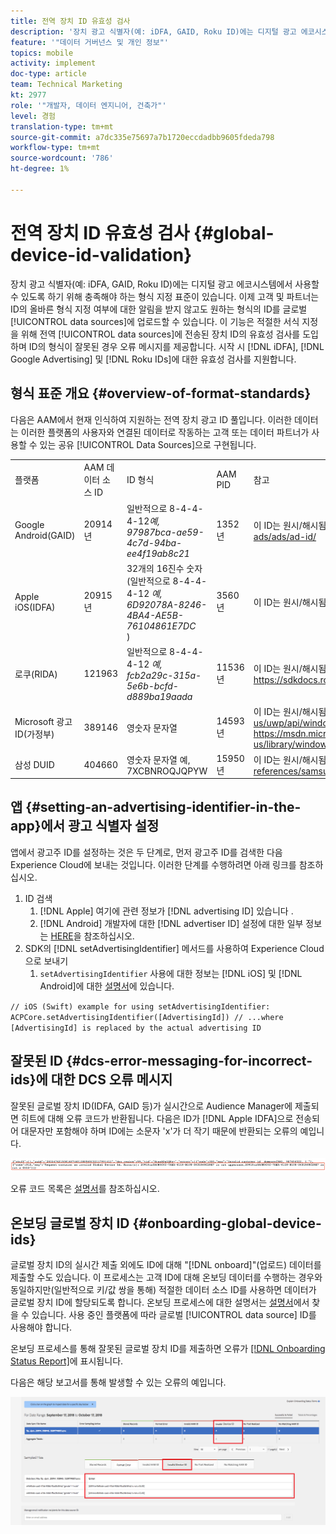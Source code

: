```yaml
---
title: 전역 장치 ID 유효성 검사
description: '장치 광고 식별자(예: iDFA, GAID, Roku ID)에는 디지털 광고 에코시스템에서 사용할 수 있도록 하기 위해 충족해야 하는 형식 지정 표준이 있습니다. 오늘날 고객 및 파트너는 ID의 올바른 형식 지정 여부에 대한 알림을 받지 않고도 원하는 형식의 글로벌 데이터 소스에 ID를 업로드할 수 있습니다. 이 기능은 적절한 서식을 위해 전역 데이터 소스에 보낸 장치 ID의 유효성 검사를 도입하고 ID의 형식이 잘못된 경우 오류 메시지를 제공합니다. 실행 시 iDFA, Google 광고 및 Roku ID에 대한 유효성 검사를 지원할 예정입니다.'
feature: '"데이터 거버넌스 및 개인 정보"'
topics: mobile
activity: implement
doc-type: article
team: Technical Marketing
kt: 2977
role: '"개발자, 데이터 엔지니어, 건축가"'
level: 경험
translation-type: tm+mt
source-git-commit: a7dc335e75697a7b1720eccdadbb9605fdeda798
workflow-type: tm+mt
source-wordcount: '786'
ht-degree: 1%

---
```



# 전역 장치 ID 유효성 검사 {#global-device-id-validation}

장치 광고 식별자(예: iDFA, GAID, Roku ID)에는 디지털 광고 에코시스템에서 사용할 수 있도록 하기 위해 충족해야 하는 형식 지정 표준이 있습니다. 이제 고객 및 파트너는 ID의 올바른 형식 지정 여부에 대한 알림을 받지 않고도 원하는 형식의 ID를 글로벌 [!UICONTROL data sources]에 업로드할 수 있습니다. 이 기능은 적절한 서식 지정을 위해 전역 [!UICONTROL data sources]에 전송된 장치 ID의 유효성 검사를 도입하며 ID의 형식이 잘못된 경우 오류 메시지를 제공합니다. 시작 시 [!DNL iDFA], [!DNL Google Advertising] 및 [!DNL Roku IDs]에 대한 유효성 검사를 지원합니다.

## 형식 표준 개요 {#overview-of-format-standards}

다음은 AAM에서 현재 인식하여 지원하는 전역 장치 광고 ID 풀입니다. 이러한 데이터는 이러한 플랫폼의 사용자와 연결된 데이터로 작동하는 고객 또는 데이터 파트너가 사용할 수 있는 공유 [!UICONTROL Data Sources]으로 구현됩니다.

<table>
  <tr>
   <td>플랫폼 </td>
   <td>AAM 데이터 소스 ID </td>
   <td>ID 형식 </td>
   <td>AAM PID </td>
   <td>참고 </td>
  </tr>
  <tr>
   <td>Google Android(GAID)</td>
   <td>20914년</td>
   <td>일반적으로 8-4-4-4-12<em>예, 97987bca-ae59-4c7d-94ba-ee4f19ab8c21<br/> </em> </td>
   <td>1352년</td>
   <td>이 ID는 원시/해시됨/변경되지 않은 양식 참조 - <a href="https://play.google.com/about/monetization-ads/ads/ad-id/">https://play.google.com/about/monetization-ads/ads/ad-id/</a></td>
  </tr>
  <tr>
   <td>Apple iOS(IDFA)</td>
   <td>20915년</td>
   <td>32개의 16진수 숫자(일반적으로 8-4-4-4-12 <em>예, 6D92078A-8246-4BA4-AE5B-76104861E7DC<br /> </em>) </td>
   <td>3560년</td>
   <td>이 ID는 원시/해시됨/변경되지 않은 양식 참조 - <a href="https://support.apple.com/en-us/HT205223">https://support.apple.com/en-us/HT205223</a></td>
  </tr>
  <tr>
   <td>로쿠(RIDA)</td>
   <td>121963</td>
   <td>일반적으로 8-4-4-4-12 <em>예,<em> </em>fcb2a29c-315a-5e6b-bcfd-d889ba19aada</em></td>
   <td>11536년</td>
   <td>이 ID는 원시/해시됨/변경되지 않은 양식 참조 - <a href="https://sdkdocs.roku.com/display/sdkdoc/Roku+Advertising+Framework">https://sdkdocs.roku.com/display/sdkdoc/Roku+Advertising+Framework</a> </td>
  </tr>
  <tr>
   <td>Microsoft 광고 ID(가정부)</td>
   <td>389146</td>
   <td>영숫자 문자열</td>
   <td>14593년</td>
   <td>이 ID는 원시/해시됨/변경되지 않은 양식 참조 - <a href="https://docs.microsoft.com/en-us/uwp/api/windows.system.userprofile.advertisingmanager.advertisingid">https://docs.microsoft.com/en-us/uwp/api/windows.system.userprofile.advertisingmanager.advertisingid</a><br/><a href="https://msdn.microsoft.com/en-us/library/windows/apps/windows.system.userprofile.advertisingmanager.advertisingid.aspx">https://msdn.microsoft.com/en-us/library/windows/apps/windows.system.userprofile.advertisingmanager.advertisingid.aspx</a></td>
  </tr>
  <tr>
   <td>삼성 DUID</td>
   <td>404660</td>
   <td>영숫자 문자열 예, 7XCBNROQJQPYW</td>
   <td>15950년</td>
   <td>이 ID는 원시/해시됨/변경되지 않은 양식 참조 - <a href="https://developer.samsung.com/tv/develop/api-references/samsung-product-api-references/productinfo-api">https://developer.samsung.com/tv/develop/api-references/samsung-product-api-references/productinfo-api</a> </td>
  </tr>
</table>

## 앱 {#setting-an-advertising-identifier-in-the-app}에서 광고 식별자 설정

앱에서 광고주 ID를 설정하는 것은 두 단계로, 먼저 광고주 ID를 검색한 다음 Experience Cloud에 보내는 것입니다. 이러한 단계를 수행하려면 아래 링크를 참조하십시오.

1. ID 검색
   1. [!DNL Apple] 여기에 관련 정보가  [!DNL advertising ID] 있습니다 [](https://developer.apple.com/documentation/adsupport/asidentifiermanager).
   1. [!DNL Android] 개발자에 대한 [!DNL advertiser ID] 설정에 대한 일부 정보는 [HERE](http://www.androiddocs.com/google/play-services/id.html)을 참조하십시오.
1. SDK의 [!DNL setAdvertisingIdentifier] 메서드를 사용하여 Experience Cloud으로 보내기
   1. `setAdvertisingIdentifier` 사용에 대한 정보는 [!DNL iOS] 및 [!DNL Android]에 대한 [설명서](https://aep-sdks.gitbook.io/docs/using-mobile-extensions/mobile-core/identity/identity-api-reference#set-an-advertising-identifier)에 있습니다.

`// iOS (Swift) example for using setAdvertisingIdentifier:`
`ACPCore.setAdvertisingIdentifier([AdvertisingId]) // ...where [AdvertisingId] is replaced by the actual advertising ID`

## 잘못된 ID {#dcs-error-messaging-for-incorrect-ids}에 대한 DCS 오류 메시지

잘못된 글로벌 장치 ID(IDFA, GAID 등)가 실시간으로 Audience Manager에 제출되면 히트에 대해 오류 코드가 반환됩니다. 다음은 ID가 [!DNL Apple IDFA]으로 전송되어 대문자만 포함해야 하며 ID에는 소문자 &#39;x&#39;가 더 작기 때문에 반환되는 오류의 예입니다.

![오류 이미지](assets/image_4_.png)

오류 코드 목록은 [설명서](https://experienceleague.adobe.com/docs/audience-manager/user-guide/api-and-sdk-code/dcs/dcs-api-reference/dcs-error-codes.html?lang=en#api-and-sdk-code)를 참조하십시오.

## 온보딩 글로벌 장치 ID {#onboarding-global-device-ids}

글로벌 장치 ID의 실시간 제출 외에도 ID에 대해 &quot;[!DNL onboard]&quot;(업로드) 데이터를 제출할 수도 있습니다. 이 프로세스는 고객 ID에 대해 온보딩 데이터를 수행하는 경우와 동일하지만(일반적으로 키/값 쌍을 통해) 적절한 데이터 소스 ID를 사용하면 데이터가 글로벌 장치 ID에 할당되도록 합니다. 온보딩 프로세스에 대한 설명서는 [설명서](https://experienceleague.adobe.com/docs/audience-manager/user-guide/implementation-integration-guides/sending-audience-data/batch-data-transfer-process/batch-data-transfer-overview.html?lang=en#implementation-integration-guides)에서 찾을 수 있습니다. 사용 중인 플랫폼에 따라 글로벌 [!UICONTROL data source] ID를 사용해야 합니다.

온보딩 프로세스를 통해 잘못된 글로벌 장치 ID를 제출하면 오류가 [[!DNL Onboarding Status Report]](https://experienceleague.adobe.com/docs/audience-manager/user-guide/reporting/onboarding-status-report.html?lang=en#reporting)에 표시됩니다.

다음은 해당 보고서를 통해 발생할 수 있는 오류의 예입니다.

![오류 이미지](assets/image_5_.png)